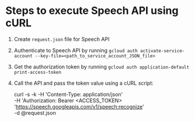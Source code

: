 # Steps to execute Speech API using cURL

1. Create `request.json` file for Speech API
2. Authenticate to Speech API by running `gcloud auth activate-service-account --key-file=<path_to_service_account_JSON_file>`
3. Get the authorization token by running `gcloud auth application-default print-access-token`
4. Call the API and pass the token value using a cURL script:

	curl -s -k -H 'Content-Type: application/json' \
      -H 'Authorization: Bearer <ACCESS_TOKEN> \
      'https://speech.googleapis.com/v1/speech:recognize' \
      -d @request.json